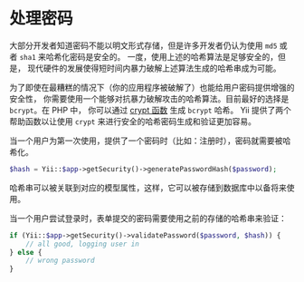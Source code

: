 处理密码
========

大部分开发者知道密码不能以明文形式存储，但是许多开发者仍认为使用 `md5` 或者 `sha1` 来哈希化密码是安全的。
一度，使用上述的哈希算法是足够安全的，但是，
现代硬件的发展使得短时间内暴力破解上述算法生成的哈希串成为可能。

为了即使在最糟糕的情况下（你的应用程序被破解了）也能给用户密码提供增强的安全性，
你需要使用一个能够对抗暴力破解攻击的哈希算法。目前最好的选择是 `bcrypt`。在 PHP 中，
你可以通过 [crypt 函数](https://secure.php.net/manual/en/function.crypt.php) 生成 `bcrypt` 哈希。
Yii 提供了两个帮助函数以让使用 `crypt` 来进行安全的哈希密码生成和验证更加容易。

当一个用户为第一次使用，提供了一个密码时（比如：注册时），密码就需要被哈希化。


```php
$hash = Yii::$app->getSecurity()->generatePasswordHash($password);
```

哈希串可以被关联到对应的模型属性，这样，它可以被存储到数据库中以备将来使用。

当一个用户尝试登录时，表单提交的密码需要使用之前的存储的哈希串来验证：


```php
if (Yii::$app->getSecurity()->validatePassword($password, $hash)) {
    // all good, logging user in
} else {
    // wrong password
}
```
